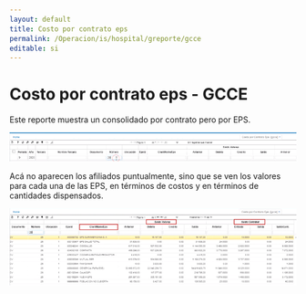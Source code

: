 ```yaml
---
layout: default
title: Costo por contrato eps
permalink: /Operacion/is/hospital/greporte/gcce
editable: si
---
```


# Costo por contrato eps - GCCE 

Este reporte muestra un consolidado por contrato pero por EPS.  

![](gcce.png)  

Acá no aparecen los afiliados puntualmente, sino que se ven los valores para cada una de las EPS, en términos de costos y en términos de cantidades dispensados.   

![](gcce1.png)  
